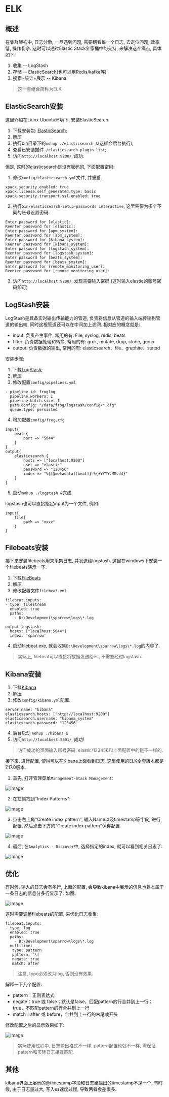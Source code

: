 # ELK

## 概述

在集群架构中, 日志分散, 一旦遇到问题, 需要翻看每一个日志, 去定位问题, 效率低, 操作复杂. 这时可以通过Elastic Stack全家桶中的支持, 来解决这个痛点, 具体如下:

1. 收集 -- LogStash
2. 存储 -- ElasticSearch(也可以用Redis/kafka等)
3. 搜索+统计+展示 -- Kibana

> 这一套组合简称为ELK


## ElasticSearch安装

这里介绍在Liunx Ubuntu环境下, 安装ElasticSearch. 

1. 下载安装包: [ElasticSearch](https://www.elastic.co/downloads/elasticsearch);
2. 解压
3. 执行bin目录下的```nohup ./elasticsearch &```(这样会后台执行);
4. 查看已安装插件```./elasticsearch-plugin list```;
5. 访问```http://localhost:9200/```, 成功.

但是, 这时的elasticsearch是没有密码的, 下面配置密码:

1. 修改```config/elasticsearch.yml```文件, 并重启.
```
xpack.security.enabled: true
xpack.license.self_generated.type: basic
xpack.security.transport.ssl.enabled: true
```
2. 执行```bin/elasticsearch-setup-passwords interactive```, 这里需要为多个不同的账号设置密码:
```
Enter password for [elastic]:
Reenter password for [elastic]:
Enter password for [apm_system]:
Reenter password for [apm_system]:
Enter password for [kibana_system]:
Reenter password for [kibana_system]:
Enter password for [logstash_system]:
Reenter password for [logstash_system]:
Enter password for [beats_system]:
Reenter password for [beats_system]:
Enter password for [remote_monitoring_user]:
Reenter password for [remote_monitoring_user]:
```
3. 访问```http://localhost:9200/```, 发现需要输入密码.(这时输入elastic的账号密码即可)

## LogStash安装

LogStash是具备实时输出传输能力的管道, 负责将信息从管道的输入端传输到管道的输出端, 同时这根管道还可以在中间加上滤网. 相对应的概念就是:

* input: 负责产生事件, 常用的有: File, syslog, redis, beats
* filter: 负责数据处理和转换, 常用的有: grok, mutate, drop, clone, geoip
* output: 负责数据的输出, 常用的有: elasticsearch、file、graphite、statsd

安装步骤:

1. 下载[LogStash](https://www.elastic.co/downloads/logstash);
2. 解压
3. 修改配置```config/pipelines.yml```
```
- pipeline.id: froglog
  pipeline.workers: 1
  pipeline.batch.size: 1
  path.config: "/data/frog/logstash/config/*.cfg"
  queue.type: persisted
```
4. 增加配置```config/frog.cfg```
```
input{
    beats{
        port => "5044"
    }
}
output{
    elasticsearch {
        hosts => ["localhost:9200"]
        user => "elastic"
        password => "123456"
        index => "%{[@metadata][beat]}-%{+YYYY.MM.dd}"
    }
}
```
5. 启动```nohup ./logstash &```完成.


logstash也可以直接指定input为一个文件, 例如:

```
input{
    file{
        path => "xxxx"
    }
}
```

## Filebeats安装

接下来安装filebeats用来采集日志, 并发送给logstash. 这里在windows下安装一个filebeats演示一下.

1. 下载[FileBeats](https://www.elastic.co/cn/downloads/beats/filebeat)
2. 解压
3. 修改配置文件```filebeat.yml```
```
filebeat.inputs:
- type: filestream
  enabled: true
  paths:
    - D:\Development\sparrow\logs\*.log

output.logstash:
  hosts: ["localhost:5044"]
  index: 'sparrow'
```
4. 启动filebeat.exe, 就会收集```D:\Development\sparrow\logs\*.log```的内容了.

> 实际上, filebeat可以直接将数据发送给es, 不需要经过logstash.

## Kibana安装

1. 下载[Kibana](https://www.elastic.co/downloads/kibana)
2. 解压
3. 修改```config/kibana.yml```配置.

```
server.name: "kibana"
elasticsearch.hosts: ["http://localhost:9200"]
elasticsearch.username: "kibana_system"
elasticsearch.password: "123456"
```
4. 后台启动 ```nohup ./kibana &```
5. 访问```http://localhost:5601/```, 成功!

> 访问成功的页面输入账号密码: elastic/123456和上面配置中的是不一样的.


接下来, 进行配置, 使得可以在Kibana上面看到日志. 这里使用的ELK全套版本都是7.17.0版本.

1. 首先, 打开管理菜单```Management-Stack Management```:

![image](img/elk_kibana_manage.png)

2. 在左侧找到"Index Patterns":

![image](img/elk_kibana_index_pattern.png)

3. 点击右上角"Create index pattern", 输入Name以及timestamp等字段, 进行配置, 然后点击下方的"Create index pattern"保存配置.

![image](img/elk_kibana_create_index.png)

4. 最后, 在```Analytics - Discover```中, 选择指定的index, 就可以看到相关日志了:

![image](img/elk_kibana_view_log.png)

## 优化

有时候, 输入的日志会有多行, 上面的配置, 会导致kibana中展示的信息也将本属于一条日志的信息分多行显示了. 如图:

![image](img/elk_kibana_multiline_problem.png)

这时需要调整filebeats的配置, 来优化日志收集:

```
filebeat.inputs:
- type: log
  enabled: true
  paths:
    - D:\Development\sparrow\logs\*.log
  multiline:
   type: pattern
   pattern: ^\[ 
   negate: true
   match: after
```

> 注意, type必须改为log, 否则没有效果.

解释一下几个配置:

* pattern：正则表达式
* negate：true 或 false；默认是false，匹配pattern的行合并到上一行；true，不匹配pattern的行合并到上一行
* match：after 或 before，合并到上一行的末尾或开头

修改配置之后的显示效果如下:

![image](img/elk_kibana_multiline_fix.png)

> 实际使用过程中, 日志输出格式不一样, pattern配置也就不一样, 需保证pattern和实际日志相互匹配.

## 其他

kibana界面上展示的@timestamp字段和日志里输出的timestamp不是一个, 有时候, 由于日志量过大, 写入es速度过慢, 导致两者会差很多.